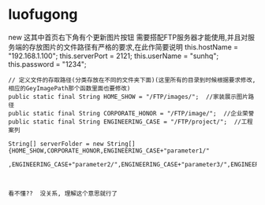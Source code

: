 # luofugong
new
这其中首页右下角有个更新图片按钮     需要搭配FTP服务器才能使用,并且对服务端的存放图片的文件路径有严格的要求,在此作简要说明
this.hostName = "192.168.1.100";
		this.serverPort = 2121;
		this.userName = "sunhq";
		this.password = "1234";
    
    // 定义文件的存取路径(分类存放在不同的文件夹下面)(这里所有的目录到时候根据要求修改,相应的GeyImagePath那个函数里面也要修改)
    public static final String HOME_SHOW = "/FTP/images/";  //家装展示图片路径
    public static final String CORPORATE_HONOR = "/FTP/image/";  //企业荣誉
    public static final String ENGINEERING_CASE = "/FTP/project/";  //工程案列

    String[] serverFolder = new String[]{HOME_SHOW,CORPORATE_HONOR,ENGINEERING_CASE+"parameter1/"
            ,ENGINEERING_CASE+"parameter2/",ENGINEERING_CASE+"parameter3/",ENGINEERING_CASE+"parameter4/"};
            
            
            
    看不懂??  没关系, 理解这个意思就行了
